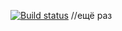[![Build status](https://ci.appveyor.com/api/projects/status/mjh2yu5uy9hbua7d?svg=true)](https://ci.appveyor.com/project/Vemant/qamid-66-vemant-autotesting-4-6-1)
//ещё раз
